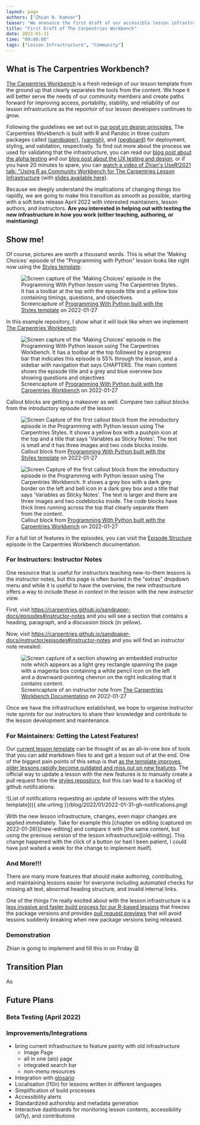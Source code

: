 ```yaml
---
layout: page
authors: ["Zhian N. Kamvar"]
teaser: "We announce the first draft of our accessible lesson infrastructure and call for beta testers"
title: "First Draft of The Carpentries Workbench"
date: 2022-01-31
time: "09:00:00"
tags: ["Lesson Infrastructure", "Community"]
---
```


## What is The Carpentries Workbench?

[The Carpentries Workbench][workbench] is a fresh redesign of our lesson
template from the ground up that clearly separates the tools from the content.
We hope it will better serve the needs of our community members and create
paths forward for improving access, portability, stability, and reliability of
our lesson infrastructure as the repoirtoir of our lesson developers continues
to grow.

Following the guidelines we set out in [our post on design
principles][design-principles], The Carpentries Workbench is built with R and
Pandoc in three custom packages called [{sandpaper}], [{varnish}], and
[{pegboard}] for deployment, styling, and validation, respectively. To find out
more about the process we used for validating that the infrastructure, you can
read our [blog post about the alpha testing][alpha-test] and our [blog post
about the UX testing and design][ux-test], or if you have 20 minutes to spare,
you can [watch a video of Zhian's UseR!2021 talk: "Using R as Community
Workbench for The Carpentries Lesson Infrastructure][yt-vid] (with [slides
available here](https://zkamvar.github.io/user2021/#1)).

Because we deeply understand the implications of changing things too rapidly, 
we are going to make this transition as smooth as possible, starting with a soft
beta release April 2022 with interested maintainers, lesson authors, and 
instructors. **Are you interested in helping out with testing the new 
infrastructure in how you work (either teaching, authoring, or maintianing)**


## Show me!

Of course, pictures are worth a thousand words. This is what the 'Making Choices'
episode of the "Programming with Python" lesson looks like right now using the
[Styles template][styles]:

<figure>
  <img src="{{site.urlimg }}/blog/2022/01/2022-01-31-python-choice-old.png" 
   alt="Screen capture of the 'Making Choices' episode in the Programming With Python lesson using The Carpentries Styles. It has a toolbar at the top with the episode title and a yellow box containing timings, questions, and objectives."/>
  <figcaption>
Screencapture of <a href="https://swcarpentry.github.io/python-novice-inflammation/07-cond/">Programming With Python built with the Styles template</a> on 2022-01-27
  </figcaption>
</figure>

In this example repository, I show what it will look like when we implement [The
Carpentries Workbench][workbench]:

<figure>
  <img src="{{site.urlimg }}/blog/2022/01/2022-01-31-python-choice.png" 
   alt="Screen capture of the 'Making Choices' episode in the Programming With Python lesson using The Carpentries Workbench. It has a toolbar at the top followed by a progress bar that indicates this episode is 55% through the lesson, and a sidebar with navigation that says CHAPTERS. The main content shows the episode title and a grey and blue overview box showing questions and objectives "/>
  <figcaption>
Screencapture of <a href="https://fishtree-attempt.github.io/python-novice-inflammation/07-cond">Programming With Python built with the Carpentries Workbench</a> on 2022-01-27
  </figcaption>
</figure>

Callout blocks are getting a makeover as well. Compare two callout blocks from 
the introductory episode of the lesson:

<figure>
  <img src="{{site.urlimg }}/blog/2022/01/2022-01-31-python-callout-old.png" 
   alt="Screen Capture of the first callout block from the introductory episode in the Programming with Python lesson using The Carpentries Styles. It shows a yellow box with a pushpin icon at the top and a title that says 'Variables as Sticky Notes'. The text is small and it has three images and two code blocks inside."/>
  <figcaption>
Callout block from <a href="https://swcarpentry.github.io/python-novice-inflammation/01-intro/">Programming With Python built with the Styles template</a> on 2022-01-27
  </figcaption>
</figure>

<figure>
  <img src="{{site.urlimg }}/blog/2022/01/2022-01-31-python-callout.png" 
   alt="Screen Capture of the first callout block from the introductory episode in the Programming with Python lesson using The Carpentries Workbench. It shows a grey box with a  dark grey border on the left and bell icon in a dark grey box and a title that says 'Variables as Sticky Notes'. The text is larger and there are three images and two codeblocks inside. The code blocks have thick lines running across the top that clearly separate them from the content."/>
  <figcaption>
Callout block from <a href="https://fishtree-attempt.github.io/python-novice-inflammation/01-intro">Programming With Python built with the Carpentries Workbench</a> on 2022-01-27
  </figcaption>
</figure>

For a full list of features in the episodes, you can visit the [Episode 
Structure](https://carpentries.github.io/sandpaper-docs/episodes.html) episode 
in the Carpentries Workbench documentation. 

### For Instructors: Instructor Notes

One resource that is useful for instructors teaching new-to-them lessons is the
instructor notes, but this page is often buried in the "extras" dropdown menu
and while it is useful to have the overview, the new infrastructure offers a way
to include these _in context_ in the lesson with the new _instructor view_.

First, visit <https://carpentries.github.io/sandpaper-docs/episodes#instructor-notes> and you will see a section that contains a heading, paragraph, and a discussion block (in yellow).

Now, visit <https://carpentries.github.io/sandpaper-docs/instructor/episodes#instructor-notes> and you will find an instructor note revealed:

<figure>
  <img src="{{site.urlimg }}/blog/2022/01/2022-01-31-instructor-note.png" 
   alt="Screen capture of a section showing an embedded instructor note which appears as a light grey rectangle spanning the page with a magenta box containing a white pencil icon on the left and a downward-pointing chevron on the right indicating that it contains content."/>
  <figcaption>
Screencapture of an instructor note from <a href="https://carpentries.github.io/sandpaper-docs/episodes#instructor-notes">The Carpentries Workbench Documentation</a> on 2022-01-27
  </figcaption>
</figure>

Once we have the infrastructure established, we hope to organise instructor
note sprints for our instructors to share their knowledge and contribute to the
lesson development and maintenance.

### For Maintainers: Getting the Latest Features!

Our [current lesson template][styles] can be thought of as an all-in-one box of
tools that you can add markdown files to and get a lesson out of at the end. One
of the biggest pain points of this setup is that [as the template improves, 
older lessons rapidly become outdated and miss out on new features][slide-19].
The official way to update a lesson with the new features is to manually create
a pull request from the [styles repository][styles], but this can lead to a 
backlog of github notifications:

![List of notifications requesting an update of lessons with the styles template]({{ site.urlimg }}/blog/2022/01/2022-01-31-gh-notifications.png)

With the new lesson infrastructure, changes, even major changes are applied
immediately. Take for example this [chapter on editing (captured on 
2022-01-26)][new-editing] and compare it with [the same content, but using the 
previous version of the lesson infrastructure][old-editing]. This change
happened with the click of a button (or had I been patient, I could have just
waited a week for the change to implement itself). 


### And More!!!

There are many more features that should make authoring, contributing, and
maintaining lessons easier for everyone including automated checks for 
missing alt text, abnormal heading structure, and invalid internal links.

One of the things I'm really excited about with the lesson infrastructure is a
[less invasive and faster build process for our R-based
lessons][sandpaper-cache] that freezes the package versions and provides [pull
request previews][pr-preview] that will avoid lessons suddenly breaking when
new package versions being released.

### Demonstration

Zhian is going to implement and fill this in on Friday :weary:

## Transition Plan

As 

## Future Plans

### Beta Testing (April 2022)

### Improvements/Integrations

 - bring current infrastructure to feature pairity with old infrastructure
   - Image Page
   - all in one (aio) page
   - integrated search bar
   - non-menu resources
 - Integration with [glosario](https://glosario.carpentries.org/)
 - Localisation (l10n) for lessons written in different languages
 - Simplification of build processes
 - Accessibility alerts
 - Standardized authorship and metadata generation
 - Interactive dashboards for monitoring lesson contents, accessibility (a11y), and contributions

[design-principles]: https://carpentries.org/blog/2020/08/lesson-template-design/ 
[{sandpaper}]: https://carpentries.github.io/sandpaper/
[{pegboard}]: https://carpentries.github.io/pegboard/
[{varnish}]: https://github.com/carpentries/varnish#readme
[alpha-test]: https://carpentries.org/blog/2021/07/infrastructure-testing/
[ux-test]: https://carpentries.org/blog/2021/05/lesson-template-design-process/
[yt-vid]: https://www.youtube.com/watch?v=vd8XZSuY_Rs&list=PLSFzyC3wp8-csb8rtreOUoW8C_1J87QD5&index=1&t=1271s
[workbench]: https://carpentries.github.io/sandpaper-docs
[styles]: https://github.com/carpentries/styles/
[slide-19]: https://zkamvar.github.io/user2021/#19
[old-episodes]: https://web.archive.org/web/20220125163344/https://carpentries.github.io/sandpaper-docs/episodes.html
[new-episodes]: https://web.archive.org/web/20220127011238/https://carpentries.github.io/sandpaper-docs/episodes.html
[sandpaper-cache]: https://carpentries.github.io/sandpaper/articles/building-with-renv.html
[pr-preview]: https://carpentries.github.io/sandpaper-docs/instructor/pull-request.html
